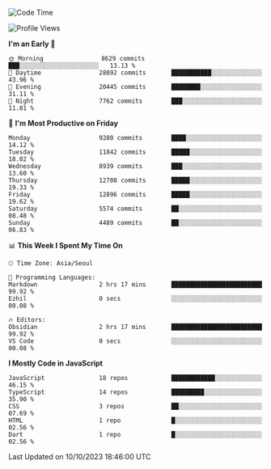 <!--START_SECTION:waka-->
![Code Time](http://img.shields.io/badge/Code%20Time-5%2C334%20hrs%204%20mins-blue)

![Profile Views](http://img.shields.io/badge/Profile%20Views-0-blue)

**I'm an Early 🐤** 

```text
🌞 Morning                8629 commits        ███░░░░░░░░░░░░░░░░░░░░░░   13.13 % 
🌆 Daytime                28892 commits       ███████████░░░░░░░░░░░░░░   43.96 % 
🌃 Evening                20445 commits       ████████░░░░░░░░░░░░░░░░░   31.11 % 
🌙 Night                  7762 commits        ███░░░░░░░░░░░░░░░░░░░░░░   11.81 % 
```
📅 **I'm Most Productive on Friday** 

```text
Monday                   9280 commits        ████░░░░░░░░░░░░░░░░░░░░░   14.12 % 
Tuesday                  11842 commits       █████░░░░░░░░░░░░░░░░░░░░   18.02 % 
Wednesday                8939 commits        ███░░░░░░░░░░░░░░░░░░░░░░   13.60 % 
Thursday                 12708 commits       █████░░░░░░░░░░░░░░░░░░░░   19.33 % 
Friday                   12896 commits       █████░░░░░░░░░░░░░░░░░░░░   19.62 % 
Saturday                 5574 commits        ██░░░░░░░░░░░░░░░░░░░░░░░   08.48 % 
Sunday                   4489 commits        ██░░░░░░░░░░░░░░░░░░░░░░░   06.83 % 
```


📊 **This Week I Spent My Time On** 

```text
🕑︎ Time Zone: Asia/Seoul

💬 Programming Languages: 
Markdown                 2 hrs 17 mins       █████████████████████████   99.92 % 
Ezhil                    0 secs              ░░░░░░░░░░░░░░░░░░░░░░░░░   00.08 % 

🔥 Editors: 
Obsidian                 2 hrs 17 mins       █████████████████████████   99.92 % 
VS Code                  0 secs              ░░░░░░░░░░░░░░░░░░░░░░░░░   00.08 % 
```

**I Mostly Code in JavaScript** 

```text
JavaScript               18 repos            ████████████░░░░░░░░░░░░░   46.15 % 
TypeScript               14 repos            █████████░░░░░░░░░░░░░░░░   35.90 % 
CSS                      3 repos             ██░░░░░░░░░░░░░░░░░░░░░░░   07.69 % 
HTML                     1 repo              █░░░░░░░░░░░░░░░░░░░░░░░░   02.56 % 
Dart                     1 repo              █░░░░░░░░░░░░░░░░░░░░░░░░   02.56 % 
```




 Last Updated on 10/10/2023 18:46:00 UTC
<!--END_SECTION:waka-->

